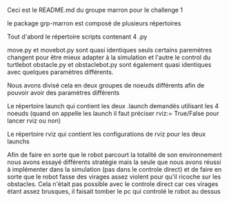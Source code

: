 Ceci est le README.md du groupe marron pour le challenge 1

le package grp-marron est composé de plusieurs répertoires


Tout d'abord le répertoire scripts contenant 4 .py

move.py et movebot.py sont quasi identiques seuls certains paremètres changent pour être mieux adapter à la simulation et l'autre le control du turtlebot
obstacle.py et obstaclebot.py sont également quasi identiques avec quelques paramètres différents.

Nous avons divisé cela en deux groupes de noeuds différents afin de pouvoir avoir des paramètres différents

Le répertoire launch qui contient les deux .launch demandés utilisant les 4 noeuds (quand on appelle les launch il faut préciser rviz:= True/False pour lancer rviz ou non)

Le répertoire rviz qui contient les configurations de rviz pour les deux launchs


Afin de faire en sorte que le robot parcourt la totalité de son environnement nous avons essayé différents stratégie mais la seule que nous avons réussi à implémenter
dans la simulation (pas dans le controle direct) et de faire en sorte que le robot fasse des virages assez violent pour qu'il ricoche sur les obstacles. Cela n'était pas possible
avec le controle direct car ces virages étant assez brusques, il faisait tomber le pc qui controlé le robot au dessus
